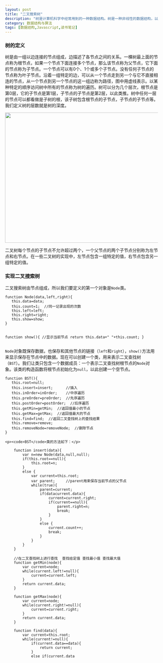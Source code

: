 ```yaml
---
layout: post
title: "二叉搜索树"
description: "树是计算机科学中经常用到的一种数据结构。树是一种非线性的数据结构，以分层的方式存储数据。树被用来存储具有层级关系的数据，比如文件系统中的文件，有序列表等。"
category: 数据结构与算法 
tags: [数据结构,Javascript,读书笔记]
---
```



<div class="p-section">
	<h3>树的定义</h3>
	<p>树是由一组以边连接的节点组成，边描述了各节点之间的关系。一棵树最上面的节点称为根节点，如果一个节点下面连接多个节点，那么该节点称为父节点，它下面的节点称为子节点。一个节点可以有0个、1个或多个子节点。没有任何子节点的节点称为叶子节点。沿着一组特定的边，可以从一个节点走到另一个与它不直接相连的节点，从一个节点到另一个节点的这一组边称为路径，图中用虚线表示。以某种特定的顺序访问树中所有的节点称为树的遍历。树可以分为几个层次，根节点是第0层，它的子节点是第1层，子节点的子节点是第2层，以此类推。树中任何一层的节点可以都看做是子树的根，该子树包含根节点的子节点，子节点的子节点等。我们定义树的层数就是树的深度。</p>
	<div class="image"><img src="http://ffandii.github.io/Personal-blog/images/post/ds&al/tree1.png" width="621" height="429"/></div>
	<p>二叉树每个节点的子节点不允许超过两个，一个父节点的两个子节点分别称为左节点和右节点。在一些二叉树的实现中，左节点包含一组特定的值，右节点包含另一组特定的值。</p>
</div>

<div class="p-section">
	<h3>实现二叉搜索树</h3>
	<p>二叉搜索树由节点组成，所以我们要定义的第一个对象是<code>Node</code>类。</p>
<pre><code class="javascript">function Node(data,left,right){
   this.data=data;
   this.count=1;  //同一记录出现的次数
   this.left=left;
   this.right=right;
   this.show=show;
}

function show(){    //显示当前节点
   return this.data+"  "+this.count;
}
</code></pre>
	<p><code>Node</code>对象既保存数据，也保存和其他节点的链接（<code>left</code>和<code>right</code>），<code>show()</code>方法用来显示保存在节点中的数据。现在可以创建一个类，用来表示二叉查找树（<code>BST</code>）。我们让类只包含一个数据成员：一个表示二叉查找树根节点的<code>Node</code>对象。该类的构造函数将根节点初始化为<code>null</code>，以此创建一个空节点。</p>
<pre><code class="javascript">function BST(){
   this.root=null;
   this.insert=insert;      //插入
   this.inOrder=inOrder;    //中序遍历
   this.preOrder=preOrder;  //先序遍历
   this.postOrder=postOrder;  //后序遍历
   this.getMin=getMin;  //返回值最小的节点
   this.getMax=getMax;  //返回值最大的节点
   this.find=find;  //返回二叉查找树上的查找结果
   this.remove=remove;
   this.removeNode=removeNode;  //删除节点
}
</code></pre>
	<p><code>BST</code>类的方法如下：</p>
<pre><code class="javascript">    function insert(data){
        var n=new Node(data,null,null);
        if(this.root==null){
            this.root=n;
        }
        else {
            var current=this.root;
            var parent;     //parent用来保存当前节点的父节点
            while(true){
                parent=current;
                if(data<current.data){
                    current=current.left;
                    if(current==null){
                        parent.left=n;
                        break
                    }
                }
                else if(data>current.data){
                    current=current.right;
                    if(current==null){
                        parent.right=n;
                        break;
                    }
                }
                else {
                    current.count++;
                    break;
                }
            }
        }
    }

    //在二叉查找树上进行查找  查找给定值 查找最小值 查找最大值
    function getMin(node){
        var current=node;
        while(current.left!=null){
            current=current.left;
        }
        return current.data;
    }

    function getMax(node){
        var current=node;
        while(current.right!=null){
            current=current.right;
        }
        return current.data;
    }

    function find(data){
        var current=this.root;
        while(current!=null){
            if(current.data==data){
                return current;
            }
            else if(current.data<data){
                current=current.right;
            }
            else {
                current=current.left;
            }
        }
        return null;
    }

    function remove(data){
        this.root=removeNode(this.root,data);
    }

    function removeNode(node,data){
        if(node==null){
            return null;
        }

        if(data==node.data){
            if(node.left==null&&node.right==null){
                return null;
            }
            //没有左子节点的节点
            if(node.left==null){
                return node.right;
            }
            //没有右子节点的节点
            if(node.right==null){
                return node.left;
            }

            //有两个子节点的节点
            var tmpNode=getMin(node.right);
            node.data=tmpNode;
            node.right=removeNode(node.right,tmpNode);
            return node;
        }
        else if(data<node.data){
            node.left=removeNode(node.left,data);
            return node;
        }
        else {
            node.right=removeNode(node.right,data);
            return node;  //当前节点返回后，即为上一层节点所指
        }
    }

    //我们还需要有能力遍历BST，这样就可以按照不同的顺序显示节点上的数据
    function inOrder(node){
        if(node!=null){
            inOrder(node.left);
            document.write(node.show()+"\n");
            inOrder(node.right);
        }
    }

    function preOrder(node){
        if(node!=null){
            document.write(node.show()+"\n");
            preOrder(node.left);
            preOrder(node.right);
        }
    }

    function postOrder(node){
        if(node!=null){
            postOrder(node.left);
            postOrder(node.right);
            document.write(node.show()+"\n");
        }
    }

</code></pre>
</div>
